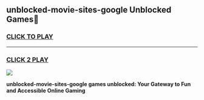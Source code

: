 
## unblocked-movie-sites-google Unblocked Games👋
<h3>
<a href="https://news.freeplayer.one?title=unblocked-movie-sites-google&ref=16F">CLICK TO PLAY</a></h3>
<hr>

<h3>
<a href="https://news.freeplayer.one?title=unblocked-movie-sites-google&ref=16F">CLICK 2 PLAY</a>
  
</h3>

<a href="https://news.freeplayer.one?title=unblocked-movie-sites-google&ref=16F/"><img src="https://clearcache.store/games.png"></a>


**unblocked-movie-sites-google games unblocked: Your Gateway to Fun and Accessible Online Gaming**
